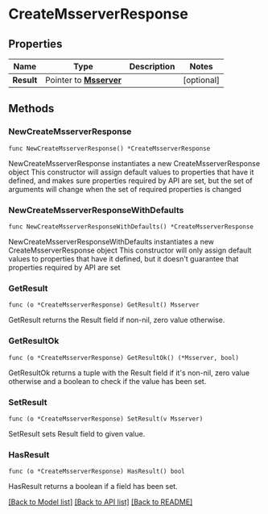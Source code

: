 # CreateMsserverResponse

## Properties

Name | Type | Description | Notes
------------ | ------------- | ------------- | -------------
**Result** | Pointer to [**Msserver**](Msserver.md) |  | [optional] 

## Methods

### NewCreateMsserverResponse

`func NewCreateMsserverResponse() *CreateMsserverResponse`

NewCreateMsserverResponse instantiates a new CreateMsserverResponse object
This constructor will assign default values to properties that have it defined,
and makes sure properties required by API are set, but the set of arguments
will change when the set of required properties is changed

### NewCreateMsserverResponseWithDefaults

`func NewCreateMsserverResponseWithDefaults() *CreateMsserverResponse`

NewCreateMsserverResponseWithDefaults instantiates a new CreateMsserverResponse object
This constructor will only assign default values to properties that have it defined,
but it doesn't guarantee that properties required by API are set

### GetResult

`func (o *CreateMsserverResponse) GetResult() Msserver`

GetResult returns the Result field if non-nil, zero value otherwise.

### GetResultOk

`func (o *CreateMsserverResponse) GetResultOk() (*Msserver, bool)`

GetResultOk returns a tuple with the Result field if it's non-nil, zero value otherwise
and a boolean to check if the value has been set.

### SetResult

`func (o *CreateMsserverResponse) SetResult(v Msserver)`

SetResult sets Result field to given value.

### HasResult

`func (o *CreateMsserverResponse) HasResult() bool`

HasResult returns a boolean if a field has been set.


[[Back to Model list]](../README.md#documentation-for-models) [[Back to API list]](../README.md#documentation-for-api-endpoints) [[Back to README]](../README.md)


